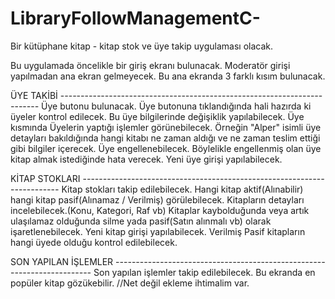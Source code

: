 # LibraryFollowManagementC-
Bir kütüphane kitap - kitap stok ve üye takip uygulaması olacak.

Bu uygulamada öncelikle bir giriş ekranı bulunacak. Moderatör girişi yapılmadan ana ekran gelmeyecek.
Bu ana ekranda 3 farklı kısım bulunacak.

ÜYE TAKİBİ
-*-*-*-*-*-*-*-*-*-*-*-*-*-*-*-*-*-*-*-*-*-*-*-*-*-*-*-*-*-*-*-*-*-*-*-*-*-*-*-*-*-*-*-*-*-*-*-*-*-*-*-*-*-*-*-*-*-*-*-*-*-*-*-*-*-*-*-*-*-*-*-*
Üye butonu bulunacak. Üye butonuna tıklandığında hali hazırda ki üyeler kontrol edilecek. Bu üye bilgilerinde değişiklik yapılabilecek.
Üye kısmında Üyelerin yaptığı işlemler görünebilecek. Örneğin "Alper" isimli üye detayları bakıldığında hangi kitabı ne zaman aldığı ve ne zaman teslim ettiği gibi bilgiler içerecek.
Üye engellenebilecek. Böylelikle engellenmiş olan üye kitap almak istediğinde hata verecek.
Yeni üye girişi yapılabilecek.

 KİTAP STOKLARI
-*-*-*-*-*-*-*-*-*-*-*-*-*-*-*-*-*-*-*-*-*-*-*-*-*-*-*-*-*-*-*-*-*-*-*-*-*-*-*-*-*-*-*-*-*-*-*-*-*-*-*-*-*-*-*-*-*-*-*-*-*-*-*-*-*-*-*-*-*-*-*-*
Kitap stokları takip edilebilecek.
Hangi kitap aktif(Alınabilir) hangi kitap pasif(Alınamaz / Verilmiş) görülebilecek.
Kitapların detayları incelebilecek.(Konu, Kategori, Raf vb)
Kitaplar kaybolduğunda veya artık ulaşılamaz olduğunda silme yada pasif(Satın alınmalı vb) olarak işaretlenebilecek.
Yeni kitap girişi yapılabilecek.
Verilmiş Pasif kitapların hangi üyede olduğu kontrol edilebilecek.

SON YAPILAN İŞLEMLER
-*-*-*-*-*-*-*-*-*-*-*-*-*-*-*-*-*-*-*-*-*-*-*-*-*-*-*-*-*-*-*-*-*-*-*-*-*-*-*-*-*-*-*-*-*-*-*-*-*-*-*-*-*-*-*-*-*-*-*-*-*-*-*-*-*-*-*-*-*-*-*-*
Son yapılan işlemler takip edilebilecek. Bu ekranda en popüler kitap gözükebilir. //Net değil ekleme ihtimalim var.
